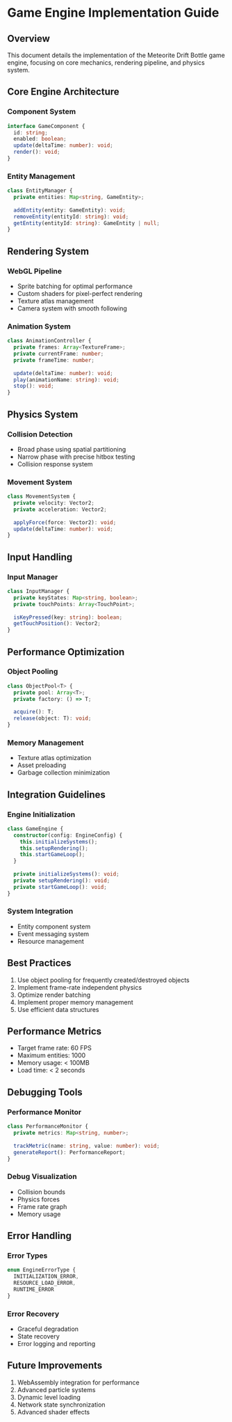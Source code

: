 # Game Engine Implementation Guide

## Overview

This document details the implementation of the Meteorite Drift Bottle game engine, focusing on core mechanics, rendering pipeline, and physics system.

## Core Engine Architecture

### Component System

```typescript
interface GameComponent {
  id: string;
  enabled: boolean;
  update(deltaTime: number): void;
  render(): void;
}
```

### Entity Management

```typescript
class EntityManager {
  private entities: Map<string, GameEntity>;
  
  addEntity(entity: GameEntity): void;
  removeEntity(entityId: string): void;
  getEntity(entityId: string): GameEntity | null;
}
```

## Rendering System

### WebGL Pipeline

- Sprite batching for optimal performance
- Custom shaders for pixel-perfect rendering
- Texture atlas management
- Camera system with smooth following

### Animation System

```typescript
class AnimationController {
  private frames: Array<TextureFrame>;
  private currentFrame: number;
  private frameTime: number;
  
  update(deltaTime: number): void;
  play(animationName: string): void;
  stop(): void;
}
```

## Physics System

### Collision Detection

- Broad phase using spatial partitioning
- Narrow phase with precise hitbox testing
- Collision response system

### Movement System

```typescript
class MovementSystem {
  private velocity: Vector2;
  private acceleration: Vector2;
  
  applyForce(force: Vector2): void;
  update(deltaTime: number): void;
}
```

## Input Handling

### Input Manager

```typescript
class InputManager {
  private keyStates: Map<string, boolean>;
  private touchPoints: Array<TouchPoint>;
  
  isKeyPressed(key: string): boolean;
  getTouchPosition(): Vector2;
}
```

## Performance Optimization

### Object Pooling

```typescript
class ObjectPool<T> {
  private pool: Array<T>;
  private factory: () => T;
  
  acquire(): T;
  release(object: T): void;
}
```

### Memory Management

- Texture atlas optimization
- Asset preloading
- Garbage collection minimization

## Integration Guidelines

### Engine Initialization

```typescript
class GameEngine {
  constructor(config: EngineConfig) {
    this.initializeSystems();
    this.setupRendering();
    this.startGameLoop();
  }
  
  private initializeSystems(): void;
  private setupRendering(): void;
  private startGameLoop(): void;
}
```

### System Integration

- Entity component system
- Event messaging system
- Resource management

## Best Practices

1. Use object pooling for frequently created/destroyed objects
2. Implement frame-rate independent physics
3. Optimize render batching
4. Implement proper memory management
5. Use efficient data structures

## Performance Metrics

- Target frame rate: 60 FPS
- Maximum entities: 1000
- Memory usage: < 100MB
- Load time: < 2 seconds

## Debugging Tools

### Performance Monitor

```typescript
class PerformanceMonitor {
  private metrics: Map<string, number>;
  
  trackMetric(name: string, value: number): void;
  generateReport(): PerformanceReport;
}
```

### Debug Visualization

- Collision bounds
- Physics forces
- Frame rate graph
- Memory usage

## Error Handling

### Error Types

```typescript
enum EngineErrorType {
  INITIALIZATION_ERROR,
  RESOURCE_LOAD_ERROR,
  RUNTIME_ERROR
}
```

### Error Recovery

- Graceful degradation
- State recovery
- Error logging and reporting

## Future Improvements

1. WebAssembly integration for performance
2. Advanced particle systems
3. Dynamic level loading
4. Network state synchronization
5. Advanced shader effects